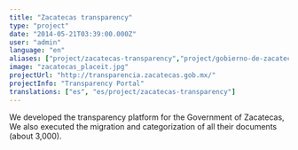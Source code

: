 ```yaml
---
title: "Zacatecas transparency"
type: "project"
date: "2014-05-21T03:39:00.000Z"
user: "admin"
language: "en"
aliases: ["project/zacatecas-transparency","project/gobierno-de-zacatecas"]
image: "zacatecas_placeit.jpg"
projectUrl: "http://transparencia.zacatecas.gob.mx/"
projectInfo: "Transparency Portal"
translations: ["es", "es/project/zacatecas-transparency"]
---
```


We developed the transparency platform for the Government of Zacatecas, We also executed the migration and categorization of all their documents (about 3,000).